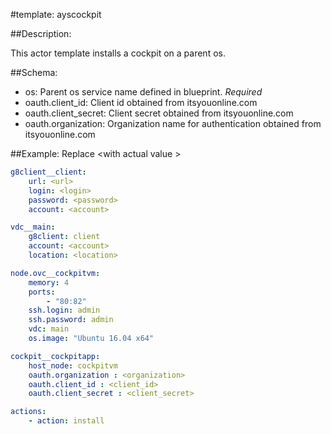 #template: ayscockpit

##Description:

This actor template installs a cockpit on a parent os.

##Schema:
 - os: Parent os service name defined in blueprint. *Required*
 - oauth.client_id: Client id obtained from itsyouonline.com
 - oauth.client_secret: Client secret obtained from itsyouonline.com
 - oauth.organization: Organization name for authentication obtained from itsyouonline.com 


##Example:
Replace \<with actual value \>

```yaml
g8client__client:
    url: <url>
    login: <login>
    password: <password>
    account: <account>

vdc__main:
    g8client: client
    account: <account>
    location: <location>

node.ovc__cockpitvm:
    memory: 4
    ports:
        - "80:82"
    ssh.login: admin
    ssh.password: admin
    vdc: main
    os.image: "Ubuntu 16.04 x64"

cockpit__cockpitapp:
    host_node: cockpitvm
    oauth.organization : <organization>
    oauth.client_id : <client_id>
    oauth.client_secret : <client_secret>

actions:
    - action: install

```